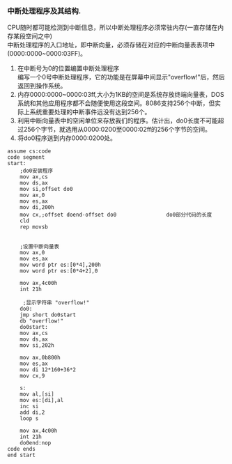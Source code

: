 ### 中断处理程序及其结构.
CPU随时都可能检测到中断信息，所以中断处理程序必须常驻内存(一直存储在内存某段空间之中)  
中断处理程序的入口地址，即中断向量，必须存储在对应的中断向量表表项中(0000:0000~0000:03FF)。  
1. 在中断号为0的位置编置中断处理程序  
编写一个0号中断处理程序，它的功能是在屏幕中间显示"overflow!"后，然后返回到操作系统。   
2. 内存0000:0000~0000:03ff,大小为1KB的空间是系统存放终端向量表，DOS系统和其他应用程序都不会随便使用这段空间。8086支持256个中断，但实际上系统重要处理的中断事件远没有达到256个。
3. 利用中断向量表中的空闲单位来存放我们的程序。估计出，do0长度不可能超过256个字节，就选用从0000:0200至0000:02ff的256个字节的空间。  
4. 将do0程序送到内存0000:0200处。
```
assume cs:code
code segment
start:
    ;do0安装程序
    mov ax,cs
    mov ds,ax
    mov si,offset do0
    mov ax,0
    mov es,ax
    mov di,200h
    mov cx,;offset doend-offset do0                do0部分代码的长度
    cld
    rep movsb              


    ;设置中断向量表
    mov ax,0
    mov es,ax
    mov word ptr es:[0*4],200h
    mov word ptr es:[0*4+2],0

    mov ax,4c00h
    int 21h

     ;显示字符串 "overflow!"
    do0:
    jmp short do0start               
    db "overflow!"
    do0start:
    mov ax,cs
    mov ds,ax
    mov si,202h

    mov ax,0b800h
    mov es,ax
    mov di 12*160+36*2
    mov cx,9

    s:
    mov al,[si]
    mov es:[di],al
    inc si
    add di,2
    loop s

    mov ax,4c00h
    int 21h
    do0end:nop
code ends
end start 
```